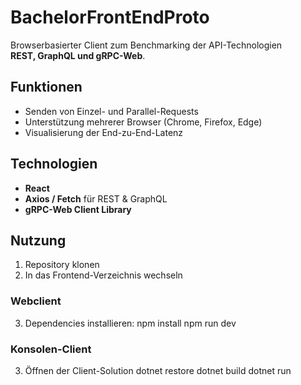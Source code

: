 # BachelorFrontEndProto

Browserbasierter Client zum Benchmarking der API-Technologien  
**REST, GraphQL und gRPC-Web**.

## Funktionen
- Senden von Einzel- und Parallel-Requests
- Unterstützung mehrerer Browser (Chrome, Firefox, Edge)
- Visualisierung der End-zu-End-Latenz

## Technologien
- **React**  
- **Axios / Fetch** für REST & GraphQL  
- **gRPC-Web Client Library**  

## Nutzung
1. Repository klonen
2. In das Frontend-Verzeichnis wechseln

### Webclient
3. Dependencies installieren:
   npm install
   npm run dev

### Konsolen-Client
3. Öffnen der Client-Solution
   dotnet restore
   dotnet build
   dotnet run